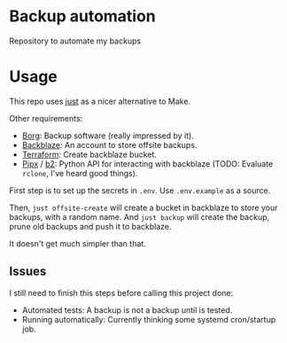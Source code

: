 Backup automation
=================

Repository to automate my backups


# Usage
This repo uses [just](https://github.com/casey/just/) as a nicer alternative to
Make.

Other requirements:
- [Borg](https://www.borgbackup.org/): Backup software (really impressed by it).
- [Backblaze](https://www.backblaze.com/): An account to store offsite backups.
- [Terraform](https://www.terraform.io/): Create backblaze bucket.
- [Pipx](https://pypa.github.io/pipx/) / [b2](https://www.backblaze.com/b2/docs/python.html):
  Python API for interacting with backblaze (TODO: Evaluate `rclone`, I've heard
  good things).


First step is to set up the secrets in `.env`. Use `.env.example` as a source.

Then, `just offsite-create` will create a bucket in backblaze to store your backups,
with a random name.
And `just backup` will create the backup, prune old backups and push it to backblaze.

It doesn't get much simpler than that.

## Issues
I still need to finish this steps before calling this project done:
- Automated tests: A backup is not a backup until is tested.
- Running automatically: Currently thinking some systemd cron/startup job.

